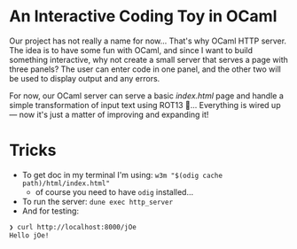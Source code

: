 # An Interactive Coding Toy in OCaml

Our project has not really a name for now... That's why OCaml HTTP server.
The idea is to have some fun with OCaml, and since I want to build something interactive, why not create a small server
that serves a page with three panels? The user can enter code in one panel, and the other two will be used to display
output and any errors.

For now, our OCaml server can serve a basic *index.html* page and handle a simple transformation of input text using
ROT13 🙂... Everything is wired up — now it's just a matter of improving and expanding it!

# Tricks

- To get doc in my terminal I'm using: `w3m "$(odig cache path)/html/index.html"`
  - of course you need to have `odig` installed...
- To run the server: `dune exec http_server`
- And for testing:
```bash
❯ curl http://localhost:8000/jOe
Hello jOe!
```
